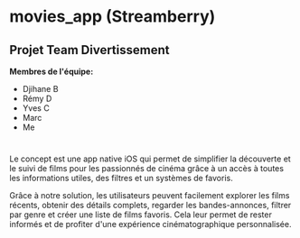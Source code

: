 # movies_app (Streamberry)
## Projet Team Divertissement
__Membres de l'équipe:__
- Djihane B
- Rémy D
- Yves C
- Marc
- Me
#
Le concept est une app native iOS qui permet de simplifier la découverte et le suivi de films pour les passionnés de cinéma grâce à un accès à toutes les informations utiles, des filtres et un systèmes de favoris.

Grâce à notre solution, les utilisateurs peuvent facilement explorer les films récents, obtenir des détails complets, regarder les bandes-annonces, filtrer par genre et créer une liste de films favoris. Cela leur permet de rester informés et de profiter d'une expérience cinématographique personnalisée.
